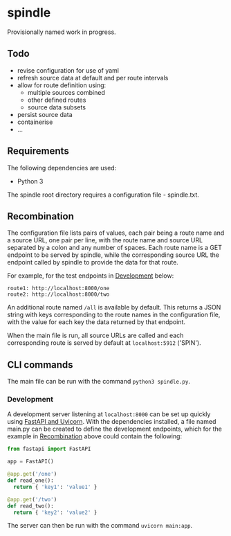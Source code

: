 # spindle

Provisionally named work in progress.

## Todo

- revise configuration for use of yaml
- refresh source data at default and per route intervals
- allow for route definition using:
  - multiple sources combined
  - other defined routes
  - source data subsets
- persist source data
- containerise
- ...

## Requirements

The following dependencies are used:

- Python 3

The spindle root directory requires a configuration file - spindle.txt.

## Recombination

The configuration file lists pairs of values, each pair being a route name and a source URL, one pair per line, with the route name and source URL separated by a colon and any number of spaces. Each route name is a GET endpoint to be served by spindle, while the corresponding source URL the endpoint called by spindle to provide the data for that route.

For example, for the test endpoints in [Development](#development) below:

```
route1: http://localhost:8000/one
route2: http://localhost:8000/two
```

An additional route named `/all` is available by default. This returns a JSON string with keys corresponding to the route names in the configuration file, with the value for each key the data returned by that endpoint.

When the main file is run, all source URLs are called and each corresponding route is served by default at `localhost:5912` ('SPIN').

## CLI commands

The main file can be run with the command `python3 spindle.py`.

### Development

A development server listening at `localhost:8000` can be set up quickly using [FastAPI and Uvicorn](https://github.com/tiangolo/fastapi#installation). With the dependencies installed, a file named main.py can be created to define the development endpoints, which for the example in [Recombination](#recombination) above could contain the following:

```python
from fastapi import FastAPI

app = FastAPI()

@app.get('/one')
def read_one():
  return { 'key1': 'value1' }

@app.get('/two')
def read_two():
  return { 'key2': 'value2' }
```

The server can then be run with the command `uvicorn main:app`.
